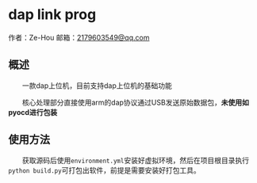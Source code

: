 # dap link prog

作者：Ze-Hou
邮箱：2179603549@qq.com

## 概述

　　一款dap上位机，目前支持dap上位机的基础功能

　　核心处理部分直接使用arm的dap协议通过USB发送原始数据包，**未使用如pyocd进行包装**

## 使用方法
　　获取源码后使用`environment.yml`安装好虚拟环境，然后在项目根目录执行`python build.py`可打包出软件，前提是需要安装好打包工具。
